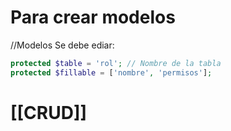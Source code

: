 # Para crear modelos
//Modelos
Se debe ediar:
```php
protected $table = 'rol'; // Nombre de la tabla
protected $fillable = ['nombre', 'permisos'];
```

# [[CRUD]]
